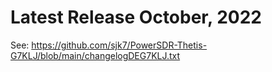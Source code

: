 
# Latest Release October, 2022

See: https://github.com/sjk7/PowerSDR-Thetis-G7KLJ/blob/main/changelogDEG7KLJ.txt